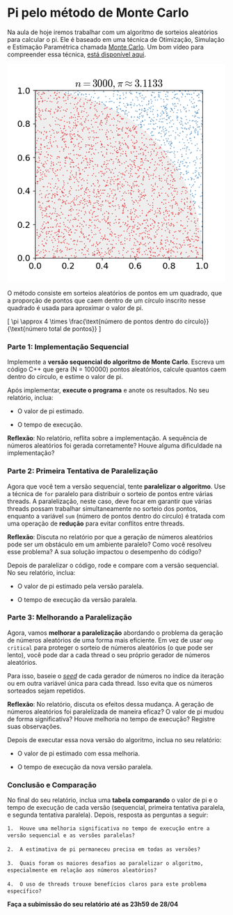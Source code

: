 # Pi pelo método de Monte Carlo
Na aula de hoje iremos trabalhar com um algoritmo de sorteios aleatórios para calcular o pi. Ele é baseado em uma técnica de Otimização, Simulação e Estimação Paramétrica chamada [Monte Carlo](https://en.wikipedia.org/wiki/Monte_Carlo_method). Um bom vídeo para compreender essa técnica, [está disponível aqui](https://www.youtube.com/watch?v=7ESK5SaP-bc).

![pi](Pi_30K.gif)


O método consiste em sorteios aleatórios de pontos em um quadrado, que a proporção de pontos que caem dentro de um círculo inscrito nesse quadrado é usada para aproximar o valor de pi. 

\[
\pi \approx 4 \times \frac{\text{número de pontos dentro do círculo}}{\text{número total de pontos}}
\]


### Parte 1: Implementação Sequencial

Implemente a **versão sequencial do algoritmo de Monte Carlo**. Escreva um código C++ que gera \(N = 100000\) pontos aleatórios, calcule quantos caem dentro do círculo, e estime o valor de pi. 

Após implementar, **execute o programa** e anote os resultados. No seu relatório, inclua:

- O valor de pi estimado.

- O tempo de execução. 

**Reflexão**: No relatório, reflita sobre a implementação. A sequência de números aleatórios foi gerada corretamente? Houve alguma dificuldade na implementação?


### Parte 2: Primeira Tentativa de Paralelização

Agora que você tem a versão sequencial, tente **paralelizar o algoritmo**. Use a técnica de `for` paralelo para distribuir o sorteio de pontos entre várias threads. A paralelização, neste caso, deve focar em garantir que várias threads possam trabalhar simultaneamente no sorteio dos pontos, enquanto a variável `sum` (número de pontos dentro do círculo) é tratada com uma operação de **redução** para evitar conflitos entre threads.


**Reflexão**: Discuta no relatório por que a geração de números aleatórios pode ser um obstáculo em um ambiente paralelo? Como você resolveu esse problema? A sua solução impactou o desempenho do código?

Depois de paralelizar o código, rode e compare com a versão sequencial. No seu relatório, inclua:

- O valor de pi estimado pela versão paralela.

- O tempo de execução da versão paralela.


### Parte 3: Melhorando a Paralelização

Agora, vamos **melhorar a paralelização** abordando o problema da geração de números aleatórios de uma forma mais eficiente. Em vez de usar `omp critical` para proteger o sorteio de números aleatórios (o que pode ser lento), você pode dar a cada thread o seu próprio gerador de números aleatórios.

Para isso, baseie o [*seed*](https://en.cppreference.com/w/cpp/numeric/random) de cada gerador de números no índice da iteração ou em outra variável única para cada thread. Isso evita que os números sorteados sejam repetidos.

**Reflexão**: No relatório, discuta os efeitos dessa mudança. A geração de números aleatórios foi paralelizada de maneira eficaz? O valor de pi mudou de forma significativa? Houve melhoria no tempo de execução? Registre suas observações.

Depois de executar essa nova versão do algoritmo, inclua no seu relatório:

- O valor de pi estimado com essa melhoria.

- O tempo de execução da nova versão paralela.


### Conclusão e Comparação

No final do seu relatório, inclua uma **tabela comparando** o valor de pi e o tempo de execução de cada versão (sequencial, primeira tentativa paralela, e segunda tentativa paralela). Depois, resposta as perguntas a seguir: 

    1.  Houve uma melhoria significativa no tempo de execução entre a versão sequencial e as versões paralelas?

    2.  A estimativa de pi permaneceu precisa em todas as versões?

    3.  Quais foram os maiores desafios ao paralelizar o algoritmo, especialmente em relação aos números aleatórios?

    4.  O uso de threads trouxe benefícios claros para este problema específico?


**Faça a subimissão do seu relatório  até as 23h59 de 28/04** 